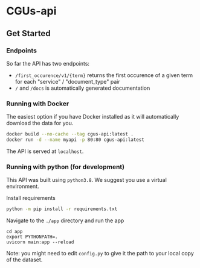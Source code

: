 # CGUs-api

## Get Started

### Endpoints

So far the API has two endpoints:
- `/first_occurence/v1/{term}` returns the first occurence of a given term for each "service" / "document_type" pair
- `/` and `/docs` is automatically generated documentation

### Running with Docker

The easiest option if you have Docker installed as it will automatically download the data for you.

```sh
docker build --no-cache --tag cgus-api:latest .
docker run -d --name myapi -p 80:80 cgus-api:latest
```

The API is served at `localhost`.

### Running with python (for development)

This API was built using `python3.8`. We suggest you use a virtual environment.

Install requirements

```sh
python -m pip install -r requirements.txt
```

Navigate to the `./app` directory and run the app

```
cd app
export PYTHONPATH=.
uvicorn main:app --reload
```

Note: you might need to edit `config.py` to give it the path to your local copy of the dataset.